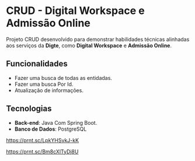 # CRUD - Digital Workspace e Admissão Online

Projeto CRUD desenvolvido para demonstrar habilidades técnicas alinhadas aos serviços da **Digte**, como **Digital Workspace** e **Admissão Online**.

## Funcionalidades
- Fazer uma busca de todas as entidadas.
- Fazer uma busca Por Id.
- Atualização de informações.

## Tecnologias
- **Back-end**: Java Com Spring Boot.
- **Banco de Dados**: PostgreSQL

https://prnt.sc/LpkYHSvkJ-kK

https://prnt.sc/Bm8cXlTyDj8U
